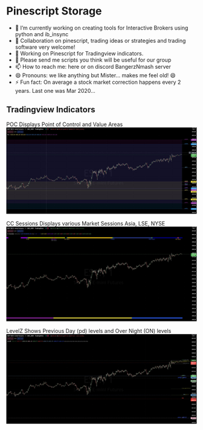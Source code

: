 # Pinescript Storage

- 🔭 I’m currently working on creating tools for Interactive Brokers using python and ib_insync
- 👯 Collaboration on pinescript, trading ideas or strategies and trading software very welcome!
- 🤔 Working on Pinescript for Tradingview indicators.
- 💬 Please send me scripts you think will be useful for our group
- 📫 How to reach me: here or on discord BangerzNmash server
- 😄 Pronouns: we like anything but Mister... makes me feel old!  😄
- ⚡ Fun fact: On average a stock market correction happens every 2 years.  Last one was Mar 2020...

## Tradingview Indicators

POC
Displays Point of Control and Value Areas
![Alt text](./img/POC.jpg)

CC Sessions
Displays various Market Sessions Asia, LSE, NYSE
![Alt text](./img/CC%20Sessions.jpg)

LevelZ
Shows Previous Day (pd) levels and Over Night (ON) levels
![Alt text](./img/LevelZ.jpg)
